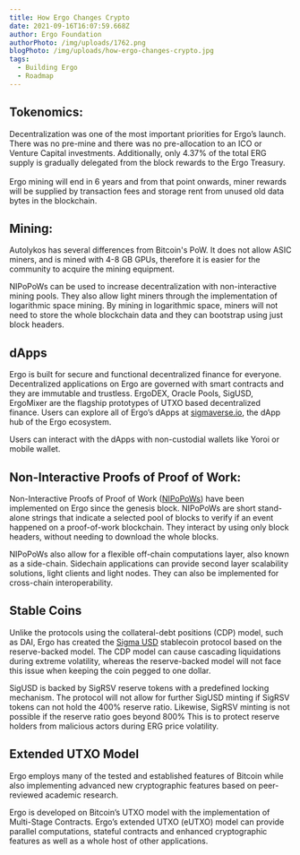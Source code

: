 ```yaml
---
title: How Ergo Changes Crypto
date: 2021-09-16T16:07:59.668Z
author: Ergo Foundation
authorPhoto: /img/uploads/1762.png
blogPhoto: /img/uploads/how-ergo-changes-crypto.jpg
tags:
  - Building Ergo
  - Roadmap
---
```

<!--StartFragment-->

## Tokenomics:



Decentralization was one of the most important priorities for Ergo’s launch. There was no pre-mine and there was no pre-allocation to an ICO or Venture Capital investments. Additionally, only 4.37% of the total ERG supply is gradually delegated from the block rewards to the Ergo Treasury.\
\
Ergo mining will end in 6 years and from that point onwards, miner rewards will be supplied by transaction fees and storage rent from unused old data bytes in the blockchain.

## Mining:

Autolykos has several differences from Bitcoin's PoW. It does not allow ASIC miners, and is mined with 4-8 GB GPUs, therefore it is easier for the community to acquire the mining equipment.



NIPoPoWs can be used to increase decentralization with non-interactive mining pools. They also allow light miners through the implementation of logarithmic space mining. By mining in logarithmic space, miners will not need to store the whole blockchain data and they can bootstrap using just block headers.



## dApps

Ergo is built for secure and functional decentralized finance for everyone. Decentralized applications on Ergo are governed with smart contracts and they are immutable and trustless. ErgoDEX, Oracle Pools, SigUSD, ErgoMixer are the flagship prototypes of UTXO based decentralized finance. Users can explore all of Ergo’s dApps at [sigmaverse.io](http://sigmaverse.io), the dApp hub of the Ergo ecosystem.



Users can interact with the dApps with non-custodial wallets like Yoroi or mobile wallet. 



## Non-Interactive Proofs of Proof of Work:

Non-Interactive Proofs of Proof of Work ([NIPoPoWs](https://nipopows.com/)) have been implemented on Ergo since the genesis block. NIPoPoWs are short stand-alone strings that indicate a selected pool of blocks to verify if an event happened on a proof-of-work blockchain. They interact by using only block headers, without needing to download the whole blocks.

NIPoPoWs also allow for a flexible off-chain computations layer, also known as a side-chain. Sidechain applications can provide second layer scalability solutions, light clients and light nodes. They can also be implemented for cross-chain interoperability. 





## Stable Coins

Unlike the protocols using the collateral-debt positions (CDP) model, such as DAI, Ergo has created the [Sigma USD](https://sigmausd.io/#/) stablecoin protocol based on the reserve-backed model. The CDP model can cause cascading liquidations during extreme volatility, whereas the reserve-backed model will not face this issue when keeping the coin pegged to one dollar.



SigUSD is backed by SigRSV reserve tokens with a predefined locking mechanism. The protocol will not allow for further SigUSD minting if SigRSV tokens can not hold the 400% reserve ratio. Likewise, SigRSV minting is not possible if the reserve ratio goes beyond 800% This is to protect reserve holders from malicious actors during ERG price volatility.



## Extended UTXO Model

Ergo employs many of the tested and established features of Bitcoin while also implementing advanced new cryptographic features based on peer-reviewed academic research.



Ergo is developed on Bitcoin’s UTXO model with the implementation of Multi-Stage Contracts. Ergo’s extended UTXO (eUTXO) model can provide parallel computations, stateful contracts and enhanced cryptographic features as well as a whole host of other applications. 



<!--EndFragment-->